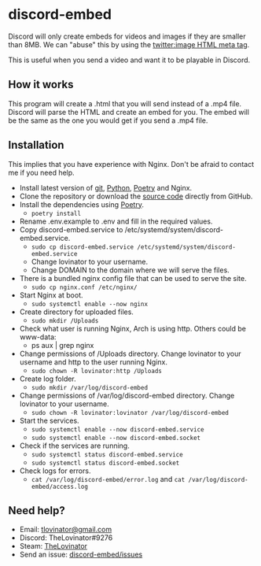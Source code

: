 # discord-embed

Discord will only create embeds for videos and images if they are smaller than 8MB. We can "abuse" this by using the [twitter:image HTML meta tag](https://developer.twitter.com/en/docs/twitter-for-websites/cards/overview/markup).

This is useful when you send a video and want it to be playable in Discord.

## How it works

This program will create a .html that you will send instead of a .mp4 file. Discord will parse the HTML and create an embed for you. The embed will be the same as the one you would get if you send a .mp4 file.

## Installation

This implies that you have experience with Nginx. Don't be afraid to contact me if you need help.

- Install latest version of [git](https://git-scm.com/), [Python](https://www.python.org/), [Poetry](https://python-poetry.org/docs/#installation) and Nginx.
- Clone the repository or download the [source code](https://github.com/TheLovinator1/discord-nice-embed-maker-for-my-yoy/archive/refs/heads/master.zip) directly from GitHub.
- Install the dependencies using [Poetry](https://python-poetry.org/docs/#installation).
  - `poetry install`
- Rename .env.example to .env and fill in the required values.
- Copy discord-embed.service to /etc/systemd/system/discord-embed.service.
  - `sudo cp discord-embed.service /etc/systemd/system/discord-embed.service`
  - Change lovinator to your username.
  - Change DOMAIN to the domain where we will serve the files.
- There is a bundled nginx config file that can be used to serve the site.
  - `sudo cp nginx.conf /etc/nginx/`
- Start Nginx at boot.
  - `sudo systemctl enable --now nginx`
- Create directory for uploaded files.
  - `sudo mkdir /Uploads`
- Check what user is running Nginx, Arch is using http. Others could be www-data:
  - ps aux | grep nginx
- Change permissions of /Uploads directory. Change lovinator to your username and http to the user running Nginx.
  - `sudo chown -R lovinator:http /Uploads`
- Create log folder.
  - `sudo mkdir /var/log/discord-embed`
- Change permissions of /var/log/discord-embed directory. Change lovinator to your username.
  - `sudo chown -R lovinator:lovinator /var/log/discord-embed`
- Start the services.
  - `sudo systemctl enable --now discord-embed.service`
  - `sudo systemctl enable --now discord-embed.socket`
- Check if the services are running.
  - `sudo systemctl status discord-embed.service`
  - `sudo systemctl status discord-embed.socket`
- Check logs for errors.
  - `cat /var/log/discord-embed/error.log` and `cat /var/log/discord-embed/access.log`

## Need help?

- Email: [tlovinator@gmail.com](mailto:tlovinator@gmail.com)
- Discord: TheLovinator#9276
- Steam: [TheLovinator](https://steamcommunity.com/id/TheLovinator/)
- Send an issue: [discord-embed/issues](https://github.com/TheLovinator1/discord-embed/issues)
